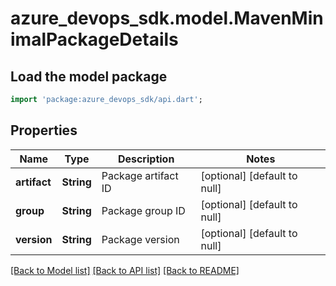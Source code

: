 # azure_devops_sdk.model.MavenMinimalPackageDetails

## Load the model package
```dart
import 'package:azure_devops_sdk/api.dart';
```

## Properties
Name | Type | Description | Notes
------------ | ------------- | ------------- | -------------
**artifact** | **String** | Package artifact ID | [optional] [default to null]
**group** | **String** | Package group ID | [optional] [default to null]
**version** | **String** | Package version | [optional] [default to null]

[[Back to Model list]](../README.md#documentation-for-models) [[Back to API list]](../README.md#documentation-for-api-endpoints) [[Back to README]](../README.md)


